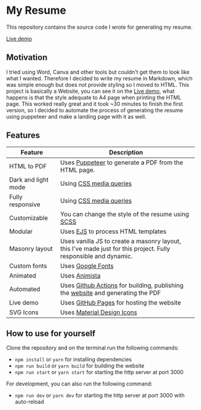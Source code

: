 # My Resume

This repository contains the source code I wrote for generating my resume.

[Live demo](https://leandrosq.github.io/html-resume/)

## Motivation

I tried using Word, Canva and other tools but couldn't get them to look like what I wanted. Therefore I decided to write my resume in Markdown, which was simple enough but does not provide styling so I moved to HTML.
This project is basically a Website, you can see it on the [Live demo](https://leandrosq.github.io/html-resume/), what happens is that the style adequate to A4 page when printing the HTML page. This worked really great and it took ~30 minutes to finish the first version, so I decided to automate the process of generating the resume using puppeteer and make a landing page with it as well.

## Features

| Feature | Description |
| --- | --- |
| HTML to PDF | Uses [Puppeteer](https://pptr.dev/) to generate a PDF from the HTML page. |
| Dark and light mode | Using [CSS media queries](https://developer.mozilla.org/en-US/docs/Web/CSS/@media/prefers-color-scheme) |
| Fully responsive | Using [CSS media queries](https://www.w3schools.com/css/css_rwd_mediaqueries.asp) |
| Customizable | You can change the style of the resume using [SCSS](https://sass-lang.com/) |
| Modular | Uses [EJS](https://ejs.co/) to process HTML templates |
| Masonry layout | Uses vanilla JS to create a masonry layout, this I've made just for this project. Fully responsible and dynamic. |
| Custom fonts | Uses [Google Fonts](https://fonts.google.com/) |
| Animated | Uses [Animista](https://animista.net/) |
| Automated | Uses [Github Actions](https://github.com/features/actions) for building, publishing the [website](https://leandrosq.github.io/html-resume/) and generating the PDF |
| Live demo | Uses [GitHub Pages](https://pages.github.com/) for hosting the website |
| SVG Icons | Uses [Material Design Icons](https://materialdesignicons.com/) |

## How to use for yourself

Clone the repository and on the terminal run the following commands:

- `npm install` or `yarn` for installing dependencies
- `npm run build` or `yarn build` for building the website
- `npm run start` or `yarn start` for starting the http server at port 3000

For development, you can also run the following command:

- `npm run dev` or `yarn dev` for starting the http server at port 3000 with auto-reload
